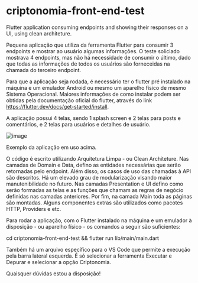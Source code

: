 # criptonomia-front-end-test
Flutter application consuming endpoints and showing their responses on a UI, using clean architeture.

Pequena aplicação que utiliza da ferramenta Flutter para consumir 3 endpoints e mostrar ao usuário algumas informações. O teste soliciado mostrava 4 endpoints, mas não há necessidade de consumir o último, dado que todas as informações de todos os usuários são forneceidas na chamada do terceiro endpoint. 

Para que a aplicação seja rodada, é necessário ter o flutter pré instalado na máquina e um emulador Android ou mesmo um aparelho físico de mesmo Sistema Operacional. Maiores informações de como instalar podem ser obtidas pela documentação oficial do flutter, através do link https://flutter.dev/docs/get-started/install. 

A aplicação possui 4 telas, sendo 1 splash screen e 2 telas para posts e comentários, e 2 telas para usuários e detalhes de usuário. 

![image](https://user-images.githubusercontent.com/39418250/126050083-02d2c057-5069-44a8-8330-d14866e1ea44.png)

Exemplo da aplicação em uso acima. 

O código é escrito utilizando Arquitetura Limpa - ou Clean Architeture. Nas camadas de Domain e Data, defino as entidades necessárias que serão retornadas pelo endpoint. Além disso, os casos de uso das chamadas à API são descritos. Há um elevado grau de modularização visando maior manutenibilidade no futuro. Nas camadas Presentation e UI defino como serão formadas as telas e as funções que chamam as regras de negócio definidas nas camadas anteriores. Por fim, na camada Main toda as páginas são montadas. Alguns componentes extras são utilizados como pacotes HTTP, Providers e etc. 

Para rodar a aplicação, com o Flutter instalado na máquina e um emulador à disposição - ou aparelho físico - os comandos a seguir são suficientes: 

 cd criptonomia-front-end-test &&
 flutter run lib/main/main.dart
 
 Também há um arquivo específico para o VS Code que permite a execução pela barra lateral esquerda. É só selecionar a ferramenta Executar e Depurar e selecionar a opção Criptonomia.

Quaisquer dúvidas estou a disposição!
